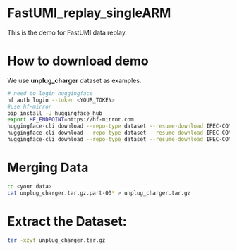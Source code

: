 # FastUMI_replay_singleARM
This is the demo for FastUMI data replay.

# How to download demo
We use **unplug_charger** dataset as examples.

```bash
# need to login huggingface
hf auth login --token <YOUR_TOKEN>
#use hf-mirror
pip install -U huggingface_hub
export HF_ENDPOINT=https://hf-mirror.com
huggingface-cli download --repo-type dataset --resume-download IPEC-COMMUNITY/FastUMI-Data unplug_charger.tar.gz.part-001 --local-dir ~/fast_umi/
huggingface-cli download --repo-type dataset --resume-download IPEC-COMMUNITY/FastUMI-Data unplug_charger.tar.gz.part-002 --local-dir ~/fast_umi/
huggingface-cli download --repo-type dataset --resume-download IPEC-COMMUNITY/FastUMI-Data unplug_charger.tar.gz.part-003 --local-dir ~/fast_umi/
```

# Merging Data
```bash
cd <your data>
cat unplug_charger.tar.gz.part-00* > unplug_charger.tar.gz
```

# Extract the Dataset:
```bash
tar -xzvf unplug_charger.tar.gz
```
